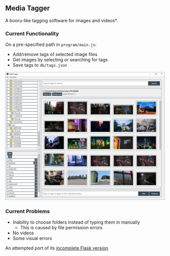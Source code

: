 ## Media Tagger
A booru-like tagging software for images and videos*.

### Current Functionality
On a pre-specified path in `program/main.js`:
* Add/remove tags of selected image files
* Get images by selecting or searching for tags
* Save tags to `db/tags.json`

![](extras/screenshot.png)

### Current Problems
* Inability to choose folders instead of typing them in manually
  * This is caused by file permission errors
* No videos
* Some visual errors

An attempted port of its [incomplete Flask version](https://github.com/kittenparry/file-tagger).
